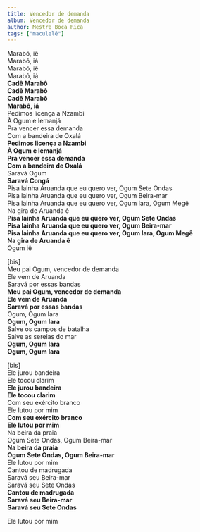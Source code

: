 ```yaml
---
title: Vencedor de demanda
album: Vencedor de demanda
author: Mestre Boca Rica
tags: ["maculelê"]
---
```


Marabô, iê  
Marabô, iá  
Marabô, iê  
Marabô, iá  
**Cadê Marabô**  
**Cadê Marabô**  
**Cadê Marabô**  
**Marabô, iá**  
Pedimos licença a Nzambi  
À Ogum e Iemanjá  
Pra vencer essa demanda  
Com a bandeira de Oxalá  
**Pedimos licença a Nzambi**  
**À Ogum e Iemanjá**  
**Pra vencer essa demanda**  
**Com a bandeira de Oxalá**  
Saravá Ogum  
**Saravá Congá**  
Pisa lainha Aruanda que eu quero ver, Ogum Sete Ondas  
Pisa lainha Aruanda que eu quero ver, Ogum Beira-mar  
Pisa lainha Aruanda que eu quero ver, Ogum Iara, Ogum Megê  
Na gira de Aruanda ê  
**Pisa lainha Aruanda que eu quero ver, Ogum Sete Ondas**  
**Pisa lainha Aruanda que eu quero ver, Ogum Beira-mar**  
**Pisa lainha Aruanda que eu quero ver, Ogum Iara, Ogum Megê**  
**Na gira de Aruanda ê**  
Ogum iê

\[bis\]  
Meu pai Ogum, vencedor de demanda  
Ele vem de Aruanda  
Saravá por essas bandas  
**Meu pai Ogum, vencedor de demanda**  
**Ele vem de Aruanda**  
**Saravá por essas bandas**  
Ogum, Ogum Iara  
**Ogum, Ogum Iara**  
Salve os campos de batalha  
Salve as sereias do mar  
**Ogum, Ogum Iara**  
**Ogum, Ogum Iara**

\[bis\]  
Ele jurou bandeira  
Ele tocou clarim  
**Ele jurou bandeira**  
**Ele tocou clarim**  
Com seu exército branco  
Ele lutou por mim  
**Com seu exército branco**  
**Ele lutou por mim**  
Na beira da praia  
Ogum Sete Ondas, Ogum Beira-mar  
**Na beira da praia**  
**Ogum Sete Ondas, Ogum Beira-mar**  
Ele lutou por mim  
Cantou de madrugada  
Saravá seu Beira-mar  
Saravá seu Sete Ondas  
**Cantou de madrugada**  
**Saravá seu Beira-mar**  
**Saravá seu Sete Ondas**

Ele lutou por mim
